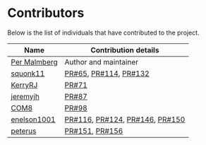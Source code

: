 # Contributors

Below is the list of individuals that have contributed to the project.

|Name|Contribution details
|----|----|
|[Per Malmberg](https://github.com/PerMalmberg)|Author and maintainer|
|[squonk11](https://github.com/squonk11)|[PR#65](https://github.com/PerMalmberg/Smooth/pull/65), [PR#114](https://github.com/PerMalmberg/Smooth/pull/114), [PR#132](https://github.com/PerMalmberg/Smooth/pull/132)|
|[KerryRJ](https://github.com/KerryRJ)|[PR#71](https://github.com/PerMalmberg/Smooth/pull/71)|
|[jeremyjh](https://github.com/jeremyjh)|[PR#87](https://github.com/PerMalmberg/Smooth/pull/87)|
|[COM8](https://github.com/COM8)|[PR#98](https://github.com/PerMalmberg/Smooth/pull/98)|
|[enelson1001](https://github.com/enelson1001)|[PR#116](https://github.com/PerMalmberg/Smooth/pull/116), [PR#124](https://github.com/PerMalmberg/Smooth/pull/124), [PR#146](https://github.com/PerMalmberg/Smooth/pull/146), [PR#150](https://github.com/PerMalmberg/Smooth/pull/150)|
|[peterus](https://github.com/peterus)|[PR#151](https://github.com/PerMalmberg/Smooth/pull/151), [PR#156](https://github.com/PerMalmberg/Smooth/pull/156)|
